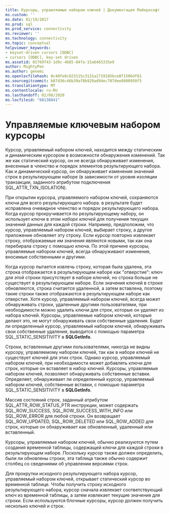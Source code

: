 ```yaml
---
title: Курсоры, управляемые набором ключей | Документация Майкрософт
ms.custom: ''
ms.date: 01/19/2017
ms.prod: sql
ms.prod_service: connectivity
ms.reviewer: ''
ms.technology: connectivity
ms.topic: conceptual
helpviewer_keywords:
- keyset-driven cursors [ODBC]
- cursors [ODBC], key-set driven
ms.assetid: 01769f43-1d9c-4685-84fa-15a6465335e9
author: MightyPen
ms.author: genemi
ms.openlocfilehash: 0c40fe8c823115c3131a1719185bce8f1506df81
ms.sourcegitcommit: b87d36c46b39af8b929ad94ec707dee8800950f5
ms.translationtype: MT
ms.contentlocale: ru-RU
ms.lasthandoff: 02/08/2020
ms.locfileid: "68138841"
---
```

# <a name="keyset-driven-cursors"></a>Управляемые ключевым набором курсоры
Курсор, управляемый набором ключей, находится между статическим и динамическим курсором в возможности обнаружения изменений. Так же как статический курсор, он не всегда обнаруживает изменения, внесенные в членство и порядок элементов результирующего набора. Как и динамический курсор, он обнаруживает изменения значений строк в результирующем наборе (в зависимости от уровня изоляции транзакции, заданного атрибутом подключения SQL_ATTR_TXN_ISOLATION).  
  
 При открытии курсора, управляемого набором ключей, сохраняются ключи для всего результирующего набора. в результате будет исправлена очевидное членство и порядок результирующего набора. Когда курсор прокручивается по результирующему набору, он использует ключи в этом *наборе ключей* для получения текущих значений данных для каждой строки. Например, предположим, что курсор, управляемый набором ключей, выбирает строку, а другое приложение обновляет эту строку. Если курсор повторно извлекает строку, отображаемые им значения являются новыми, так как она перебирала строку с помощью ключа. По этой причине курсоры, управляемые набором ключей, всегда обнаруживают изменения, вносимые собственными и другими.  
  
 Когда курсор пытается извлечь строку, которая была удалена, эта строка отображается в результирующем наборе как "отверстие": ключ для этой строки присутствует в наборе ключей, но строка больше не существует в результирующем наборе. Если значения ключей в строке обновляются, строка считается удаленной, а затем вставлена, поэтому такие строки также отображаются в результирующем наборе как отверстия. Хотя курсор, управляемый набором ключей, всегда может обнаруживать строки, удаленные другими пользователями, при необходимости можно удалить ключи для строк, которые он удаляет из набора ключей. Курсоры, управляемые набором ключей, которые делают это, не могут обнаруживать свои собственные удаления. Будет ли определенный курсор, управляемый набором ключей, обнаруживать свои собственные удаления, выводится с помощью параметра SQL_STATIC_SENSITIVITY в **SQLGetInfo**.  
  
 Строки, вставленные другими пользователями, никогда не видны курсору, управляемому набором ключей, так как в наборе ключей не существует ключей для этих строк. Однако курсор, управляемый набором ключей, при необходимости может добавлять ключи для строк, которые он вставляет в набор ключей. Курсоры, управляемые набором ключей, позволяют обнаруживать собственные вставки. Определяет, обнаруживает ли определенный курсор, управляемый набором ключей, собственные вставки, с помощью параметра SQL_STATIC_SENSITIVITY в **SQLGetInfo**.  
  
 Массив состояний строк, заданный атрибутом SQL_ATTR_ROW_STATUS_PTR инструкции, может содержать SQL_ROW_SUCCESS, SQL_ROW_SUCCESS_WITH_INFO или SQL_ROW_ERROR для любой строки. Он возвращает SQL_ROW_UPDATED, SQL_ROW_DELETED или SQL_ROW_ADDED для строк, которые он обнаруживает как обновленный, удаленный или вставленный.  
  
 Курсоры, управляемые набором ключей, обычно реализуются путем создания временной таблицы, содержащей ключи для каждой строки в результирующем наборе. Поскольку курсор также должен определить, были ли обновлены строки, эта таблица также обычно содержит столбец со сведениями об управлении версиями строк.  
  
 Для прокрутки исходного результирующего набора курсор, управляемый набором ключей, открывает статический курсор во временной таблице. Чтобы получить строку исходного результирующего набора, курсор сначала извлекает соответствующий ключ из временной таблицы, а затем извлекает текущие значения для строки. Если используются блочные курсоры, курсор должен получить несколько ключей и строк.
